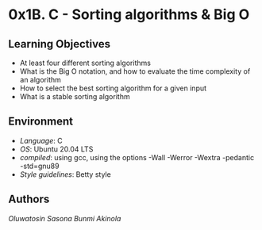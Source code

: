 # 0x1B. C - Sorting algorithms & Big O

## Learning Objectives

* At least four different sorting algorithms
* What is the Big O notation, and how to evaluate the time complexity of an algorithm
* How to select the best sorting algorithm for a given input
* What is a stable sorting algorithm

## Environment

* *Language*: C
* *OS*: Ubuntu 20.04 LTS
* *compiled*: using gcc, using the options -Wall -Werror -Wextra -pedantic -std=gnu89
* *Style guidelines*: Betty style

## Authors

*Oluwatosin Sasona*
*Bunmi Akinola*
